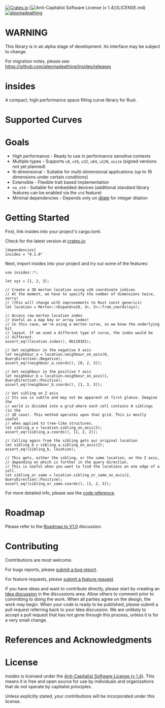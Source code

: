 [![Crates.io](https://img.shields.io/crates/d/insides.svg)](https://crates.io/crates/insides)
[![Anti-Capitalist Software License (v 1.4)](https://img.shields.io/badge/license-Anti--Capitalist%20(v%201.4)-brightgreen)](LICENSE.md)
[![alexmadeathing](https://circleci.com/gh/alexmadeathing/insides.svg?style=shield)](https://app.circleci.com/pipelines/github/alexmadeathing/insides?filter=all)

# WARNING
This library is in an alpha stage of development. Its interface may be subject to change.

For migration notes, please see: https://github.com/alexmadeathing/insides/releases

# insides
A compact, high performance space filling curve library for Rust.

# Supported Curves

# Goals
* High performance - Ready to use in performance sensitive contexts
* Multiple types - Supports `u8`, `u16`, `u32`, `u64`, `u128`, `usize` (signed versions not yet planned)
* N-dimensional - Suitable for multi-dimensional applications (up to 16 dimensions under certain conditions)
* Extensible - Flexible trait based implementation
* `no_std` - Suitable for embedded devices (additional standard library features can be enabled via the `std` feature)
* Minimal dependencies - Depends only on [dilate](https://github.com/alexmadeathing/dilate) for integer dilation

# Getting Started
First, link insides into your project's cargo.toml.

Check for the latest version at [crates.io](https://crates.io/crates/insides):
```
[dependencies]
insides = "0.1.0"
```

Next, import insides into your project and try out some of the features:

```
use insides::*;

let xyz = [1, 2, 3];

// Create a 3D morton location using u16 coordinate indices
// At the moment, we have to specify the number of dimensions twice, sorry!
// (this will change with improvements to Rust const generics)
let location = Morton::<Expand<u16, 3>, 3>::from_coords(xyz);

// Access raw morton location index
// Useful as a map key or array index!
// In this case, we're using a morton curve, so we know the underlying bit
// layout. If we used a different type of curve, the index would be
// different.
assert_eq!(location.index(), 0b110101);

// Get neighbour in the negative X axis
let neighbour_a = location.neighbour_on_axis(0, QueryDirection::Negative);
assert_eq!(neighbour_a.coords(), [0, 2, 3]);

// Get neighbour in the positive Y axis
let neighbour_b = location.neighbour_on_axis(1, QueryDirection::Positive);
assert_eq!(neighbour_b.coords(), [1, 3, 3]);

// Get sibling on Z axis
// Its use is subtle and may not be apparent at first glance. Imagine the
// world is divided into a grid where each cell contains 8 siblings (in the
// 3D case). This method operates upon that grid. This is mostly useful
// when applied to tree-like structures.
let sibling_a = location.sibling_on_axis(2);
assert_eq!(sibling_a.coords(), [1, 2, 2]);

// Calling again from the sibling gets our original location
let sibling_b = sibling_a.sibling_on_axis(2);
assert_eq!(sibling_b, location);

// This gets, either the sibling, or the same location, on the Z axis,
// depending on which is further in the query direction.
// This is useful when you want to find the locations on one edge of a cell.
let sibling_or_same = location.sibling_or_same_on_axis(2, QueryDirection::Positive);
assert_eq!(sibling_or_same.coords(), [1, 2, 3]);
```

For more detailed info, please see the [code reference](https://docs.rs/insides/latest/insides/).

# Roadmap
Please refer to the [Roadmap to V1.0](https://github.com/alexmadeathing/insides/discussions/2) discussion.

# Contributing
Contributions are most welcome.

For bugs reports, please [submit a bug report](https://github.com/alexmadeathing/insides/issues/new?assignees=&labels=bug&template=bug_report.md&title=).

For feature requests, please [submit a feature request](https://github.com/alexmadeathing/insides/issues/new?assignees=&labels=enhancement&template=feature_request.md&title=).

If you have ideas and want to contribute directly, please start by creating an [Idea discussion](https://github.com/alexmadeathing/insides/discussions/new) in the discussions area. Allow others to comment prior to committing to doing the work. When all parties agree on the design, the work may begin. When your code is ready to be published, please submit a pull request referring back to your Idea discussion. We are unlikely to accept a pull request that has not gone through this process, unless it is for a very small change.

# References and Acknowledgments

# License

insides is licensed under the [Anti-Capitalist Software License (v 1.4)](https://github.com/alexmadeathing/insides/blob/main/LICENSE.md). This means it is free and open source for use by individuals and organizations that do not operate by capitalist principles.

Unless explicitly stated, your contributions will be incorporated under this license.
